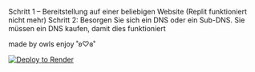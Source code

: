 Schritt 1 – Bereitstellung auf einer beliebigen Website (Replit funktioniert nicht mehr) 
Schritt 2: Besorgen Sie sich ein DNS oder ein Sub-DNS. Sie müssen ein DNS kaufen, damit dies funktioniert

made by owls enjoy ˚ʚ♡ɞ˚



[![Deploy to Render](https://binbashbanana.github.io/deploy-buttons/buttons/remade/render.svg)](https://render.com/deploy?repo=https://gitlab.com/testingkfjkfddf/in)
